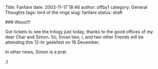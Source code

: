 Title: Fanfare
date: 2003-11-17 18:46
author: offby1
category: General Thoughts
tags: lord of the rings
slug: fanfare
status: draft

\### Wooo!!!

Got tickets to see the trilogy just today, thanks to the good offices of my dear Char and Simon. So, those two, i, and two other friends will be attending this 12-hr geekfest on 16 December.

In other news, Simon is a prat.

;)
